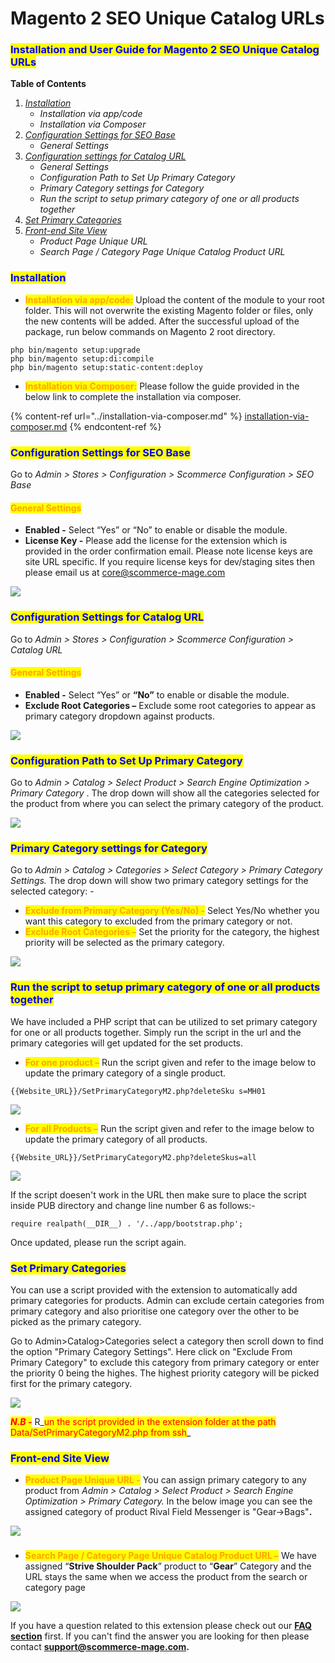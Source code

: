 # Magento 2 SEO Unique Catalog URLs

### <mark style="color:blue;">Installation and User Guide for Magento 2 SEO Unique Catalog URLs</mark>&#x20;

**Table of Contents**

1. [_Installation_ ](magento-2-seo-unique-catalog-urls.md#\_toc\_250008)
   * _Installation via app/code_&#x20;
   * _Installation via Composer_
2. [_Configuration Settings for SEO Base_ ](magento-2-seo-unique-catalog-urls.md#\_toc\_250007)
   * _General Settings_
3. [_Configuration settings for Catalog URL_ ](magento-2-seo-unique-catalog-urls.md#\_toc\_250005)
   * _General Settings_&#x20;
   * _Configuration Path to Set Up Primary Category_&#x20;
   * _Primary Category settings for Category_&#x20;
   * _Run the script to setup primary category of one or all products together_&#x20;
4. [_Set Primary Categories_](magento-2-seo-unique-catalog-urls.md#set-primary-categories)
5. [_Front-end Site View_ ](magento-2-seo-unique-catalog-urls.md#\_toc\_250000)
   * _Product Page Unique URL_&#x20;
   * _Search Page / Category Page Unique Catalog Product URL_&#x20;

### <mark style="color:blue;">Installation</mark> <a href="#_toc_250008" id="_toc_250008"></a>

* <mark style="color:orange;">**Installation via app/code:**</mark> Upload the content of the module to your root folder. This will not overwrite the existing Magento folder or files, only the new contents will be added. After the successful upload of the package, run below commands on Magento 2 root directory.

```
php bin/magento setup:upgrade
php bin/magento setup:di:compile
php bin/magento setup:static-content:deploy
```

* <mark style="color:orange;">**Installation via Composer:**</mark> Please follow the guide provided in the below link to complete the installation via composer.

{% content-ref url="../installation-via-composer.md" %}
[installation-via-composer.md](../installation-via-composer.md)
{% endcontent-ref %}

### <mark style="color:blue;">Configuration Settings for SEO Base</mark> <a href="#_toc_250007" id="_toc_250007"></a>

Go to _Admin > Stores > Configuration > Scommerce Configuration > SEO Base_

#### <mark style="color:orange;">General Settings</mark> <a href="#_toc_250006" id="_toc_250006"></a>

* **Enabled -** Select “Yes” or “No” to enable or disable the module.
* **License Key -** Please add the license for the extension which is provided in the order confirmation email. Please note license keys are site URL specific. If you require license keys for dev/staging sites then please email us at [core@scommerce-mage.com](mailto:core@scommerce-mage.com)

![](../../.gitbook/assets/config\_seo.png)

### <mark style="color:blue;">Configuration Settings for Catalog URL</mark> <a href="#_toc_250027" id="_toc_250027"></a>

Go to _Admin > Stores > Configuration > Scommerce Configuration > Catalog URL_

#### <mark style="color:orange;">General Settings</mark> <a href="#_toc_250026" id="_toc_250026"></a>

* **Enabled -** Select “Yes” or **“**No**”** to enable or disable the module.
* **Exclude Root Categories –** Exclude some root categories to appear as primary category dropdown against products.

![](../../.gitbook/assets/general\_catalog.png)

### <mark style="color:blue;">Configuration Path to Set Up Primary Category</mark> <a href="#_toc_250025" id="_toc_250025"></a>

Go to _Admin > Catalog > Select Product > Search Engine Optimization > Primary Category_ . The drop down will show all the categories selected for the product from where you can select the primary category of the product.

![](<../../.gitbook/assets/13 (2)>)

### <mark style="color:blue;">Primary Category settings for Category</mark> <a href="#_toc_250002" id="_toc_250002"></a>

Go to _Admin > Catalog > Categories > Select Category > Primary Category Settings._ The drop down will show two primary category settings for the selected category: -

* <mark style="color:orange;">**Exclude from Primary Category (Yes/No) -**</mark> Select Yes/No whether you want this category to excluded from the primary category or not.
* <mark style="color:orange;">**Exclude Root Categories –**</mark> Set the priority for the category, the highest priority will be selected as the primary category.

![](<../../.gitbook/assets/4 (77)>)

### <mark style="color:blue;">Run the script to setup primary category of one or all products together</mark> <a href="#_toc_250001" id="_toc_250001"></a>

We have included a PHP script that can be utilized to set primary category for one or all products together. Simply run the script in the url and the primary categories will get updated for the set products.&#x20;

* <mark style="color:orange;">**For one product –**</mark> Run the script given and refer to the image below to update the primary category of a single product.

`{{Website_URL}}/SetPrimaryCategoryM2.php?deleteSku s=MH01`

![](<../../.gitbook/assets/5 (3)>)

* <mark style="color:orange;">**For all Products –**</mark> Run the script given and refer to the image below to update the primary category of all products.

`{{Website_URL}}/SetPrimaryCategoryM2.php?deleteSkus=all`

![](<../../.gitbook/assets/6 (29)>)

If the script doesen't work in the URL then make sure to place the script inside PUB directory and change line number 6 as follows:-&#x20;

```
require realpath(__DIR__) . '/../app/bootstrap.php';
```

Once updated, please run the script again.

### <mark style="color:blue;">Set Primary Categories</mark>

You can use a script provided with the extension to automatically add primary categories for products. Admin can exclude certain categories from primary category and also prioritise one category over the other to be picked as the primary category.

Go to Admin>Catalog>Categories select a category then scroll down to find the option "Primary Category Settings". Here click on "Exclude From Primary Category" to exclude this category from primary category or enter the priority 0 being the highes. The highest priority category will be picked first for the primary category.

![](<../../.gitbook/assets/1 (3).png>)

_<mark style="color:red;">**N.B -**</mark>_ R_<mark style="color:red;">un the script provided in the extension folder at the path Data/SetPrimaryCategoryM2.php from ssh</mark>_

### <mark style="color:blue;">Front-end Site View</mark> <a href="#_toc_250024" id="_toc_250024"></a>

* <mark style="color:orange;">**Product Page Unique URL -**</mark> You can assign primary category to any product from _Admin > Catalog > Select Product > Search Engine Optimization > Primary Category._ In the below image you can see the assigned category of product Rival Field Messenger is "Gear->Bags"**.**

![](<../../.gitbook/assets/14 (23)>)

### &#x20;<a href="#_toc_250023" id="_toc_250023"></a>

* <mark style="color:orange;">**Search Page / Category Page Unique Catalog Product URL –**</mark> We have assigned “**Strive Shoulder Pack**” product to “**Gear**” Category and the URL stays the same when we access the product from the search or category page

![](<../../.gitbook/assets/8 (19)>)

If you have a question related to this extension please check out our [**FAQ section**](https://www.scommerce-mage.com/magento-2-seo-unique-product-url.html#faq) first. If you can't find the answer you are looking for then please contact [**support@scommerce-mage.com**](mailto:core@scommerce-mage.com)**.**
